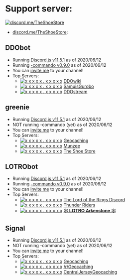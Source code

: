 # Support server:
[![discord.me/TheShoeStore](https://discordapp.com/api/guilds/192775085420052489/embed.png)](https://discord.me/TheShoeStore)
* [discord.me/TheShoeStore](https://discord.me/TheShoeStore):

## DDObot
* Running [Discord.js v11.5.1](https://discord.js.org/#/docs/main/11.5.1/general/welcome) as of 2020/06/12
* Running [-commando v0.9.0](https://discord.js.org/#/docs/commando/v0.9.0/general/welcome) as of 2020/06/12
* You can [invite me](https://discordapp.com/api/oauth2/authorize?client_id=445792511525650432&scope=bot&permissions=8) to your channel!
* Top Servers:
  * [![x x x x x . x x x x x](https://discordapp.com/api/guilds/153007361655570432/embed.png)](https://discord.me/DDOwiki) [DDOwiki](https://discord.me/DDOwiki)
  * [![x x x x x . x x x x x](https://discordapp.com/api/guilds/207922289931452426/embed.png)](https://discord.me/samiusgurobo) [SamuisGurobo](https://discord.me/samiusgurobo)
  * [![x x x x x . x x x x x](https://discordapp.com/api/guilds/159038425599705088/embed.png)](https://discord.me/DDOstream) [DDOstream](https://discord.me/DDOstream)

## greenie
* Running [Discord.js v11.5.1](https://discord.js.org/#/docs/main/11.5.1/general/welcome) as of 2020/06/12
* NOT running -commando (yet) as of 2020/06/12
* You can [invite me](https://discordapp.com/api/oauth2/authorize?client_id=464486990239367171&scope=bot&permissions=8) to your channel!
* Top Servers:
  * [![x x x x x . x x x x x](https://discordapp.com/api/guilds/385498283738660875/embed.png)](https://discord.me/Geocaching) [Geocaching](https://discord.me/Geocaching)
  * [![x x x x x . x x x x x](https://discordapp.com/api/guilds/207922289931452426/embed.png)](https://discord.me/Munzee) [Munzee](https://discord.me/Munzee)
  * [![x x x x x . x x x x x](https://discordapp.com/api/guilds/192775085420052489/embed.png)](https://discord.me/TheShoeStore) [The Shoe Store](https://discord.me/TheShoeStore)

## LOTRObot
* Running [Discord.js v11.5.1](https://discord.js.org/#/docs/main/11.5.1/general/welcome) as of 2020/06/12
* Running [-commando v0.9.0](https://discord.js.org/#/docs/commando/v0.9.0/general/welcome) as of 2020/06/12
* You can [invite me](https://discordapp.com/api/oauth2/authorize?client_id=445791608609308702&scope=bot&permissions=8) to your channel!
* Top Servers:
  * [![x x x x x . x x x x x](https://discordapp.com/api/guilds/201024322444197888/embed.png)](https://discord.me/LOTRODiscord) [The Lord of the Rings Discord](https://discord.me/LOTRODiscord)
  * [![x x x x x . x x x x x](https://discordapp.com/api/guilds/516615407843409920/embed.png)](https://discord.me/ThunderRiders)  [Thunder Riders](https://discord.me/ThunderRiders)
  * [![x x x x x . x x x x x](https://discordapp.com/api/guilds/464630580810612756/embed.png)](https://discord.me/Arkenstone) [:spider_web: 𝐋𝐎𝐓𝐑𝐎 𝐀𝐫𝐤𝐞𝐧𝐬𝐭𝐨𝐧𝐞 :spider_web:](https://discord.me/Arkenstone)

## Signal
* Running [Discord.js v11.5.1](https://discord.js.org/#/docs/main/11.5.1/general/welcome) as of 2020/06/12
* NOT running -commando (yet) as of 2020/06/12
* You can [invite me](https://discordapp.com/api/oauth2/authorize?client_id=445799905177632768&scope=bot&permissions=8) to your channel!
* Top Servers:
  * [![x x x x x . x x x x x](https://discordapp.com/api/guilds/385498283738660875/embed.png)](https://discord.me/Geocaching) [Geocaching](https://discord.me/Geocaching)
  * [![x x x x x . x x x x x](https://discordapp.com/api/guilds/193758587284094978/embed.png)](https://discord.gg/yTZ3vP6) [/r/Geocaching](https://discord.gg/yTZ3vP6)
  * [![x x x x x . x x x x x](https://discordapp.com/api/guilds/407643811796353035/embed.png)](https://discord.me/CentralJerseyGeocaching) [CentralJerseyGeocaching](https://discord.me/CentralJerseyGeocaching)
